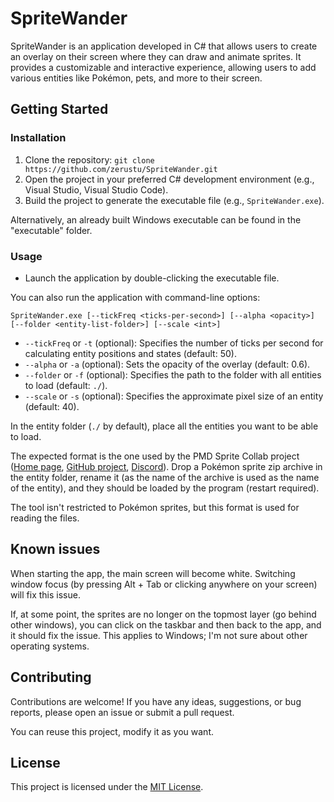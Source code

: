 # SpriteWander

SpriteWander is an application developed in C# that allows users to create an overlay on their screen where they can draw and animate sprites. It provides a customizable and interactive experience, allowing users to add various entities like Pokémon, pets, and more to their screen.

## Getting Started

### Installation

1. Clone the repository: `git clone https://github.com/zerustu/SpriteWander.git`
2. Open the project in your preferred C# development environment (e.g., Visual Studio, Visual Studio Code).
3. Build the project to generate the executable file (e.g., `SpriteWander.exe`).

Alternatively, an already built Windows executable can be found in the "executable" folder.

### Usage

- Launch the application by double-clicking the executable file.

You can also run the application with command-line options:

```SpriteWander.exe [--tickFreq <ticks-per-second>] [--alpha <opacity>] [--folder <entity-list-folder>] [--scale <int>]```

- `--tickFreq` or `-t` (optional): Specifies the number of ticks per second for calculating entity positions and states (default: 50).
- `--alpha` or `-a` (optional): Sets the opacity of the overlay (default: 0.6).
- `--folder` or `-f` (optional): Specifies the path to the folder with all entities to load (default: `./`).
- `--scale` or `-s` (optional): Specifies the approximate pixel size of an entity (default: 40).

In the entity folder (`./` by default), place all the entities you want to be able to load.

The expected format is the one used by the PMD Sprite Collab project ([Home page](https://sprites.pmdcollab.org), [GitHub project](https://github.com/PMDCollab/SpriteCollab), [Discord](https://discord.com/invite/skytemple)). Drop a Pokémon sprite zip archive in the entity folder, rename it (as the name of the archive is used as the name of the entity), and they should be loaded by the program (restart required).

The tool isn't restricted to Pokémon sprites, but this format is used for reading the files.

## Known issues

When starting the app, the main screen will become white. Switching window focus (by pressing Alt + Tab or clicking anywhere on your screen) will fix this issue.

If, at some point, the sprites are no longer on the topmost layer (go behind other windows), you can click on the taskbar and then back to the app, and it should fix the issue. This applies to Windows; I'm not sure about other operating systems.

## Contributing

Contributions are welcome! If you have any ideas, suggestions, or bug reports, please open an issue or submit a pull request.

You can reuse this project, modify it as you want.

## License

This project is licensed under the [MIT License](LICENSE).
